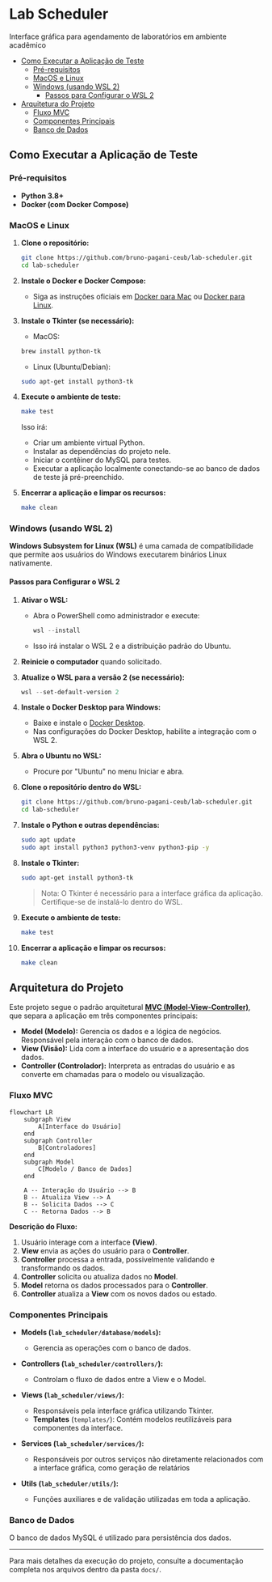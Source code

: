 <!-- omit in toc --> 
# Lab Scheduler
Interface gráfica para agendamento de laboratórios em ambiente acadêmico

- [Como Executar a Aplicação de Teste](#como-executar-a-aplicação-de-teste)
  - [Pré-requisitos](#pré-requisitos)
  - [MacOS e Linux](#macos-e-linux)
  - [Windows (usando WSL 2)](#windows-usando-wsl-2)
    - [Passos para Configurar o WSL 2](#passos-para-configurar-o-wsl-2)
- [Arquitetura do Projeto](#arquitetura-do-projeto)
  - [Fluxo MVC](#fluxo-mvc)
  - [Componentes Principais](#componentes-principais)
  - [Banco de Dados](#banco-de-dados)

## Como Executar a Aplicação de Teste

### Pré-requisitos

- **Python 3.8+**
- **Docker (com Docker Compose)**

### MacOS e Linux

1. **Clone o repositório:**

   ```bash
   git clone https://github.com/bruno-pagani-ceub/lab-scheduler.git
   cd lab-scheduler
   ```

2. **Instale o Docker e Docker Compose:**

   - Siga as instruções oficiais em [Docker para Mac](https://docs.docker.com/docker-for-mac/install/) ou [Docker para Linux](https://docs.docker.com/engine/install/).

3. **Instale o Tkinter (se necessário):**

   - MacOS:

    ```bash
    brew install python-tk
    ```
    - Linux (Ubuntu/Debian):

    ```bash
    sudo apt-get install python3-tk
    ```

4. **Execute o ambiente de teste:**

   ```bash
   make test
   ```

   Isso irá:

   - Criar um ambiente virtual Python.
   - Instalar as dependências do projeto nele.
   - Iniciar o contêiner do MySQL para testes.
   - Executar a aplicação localmente conectando-se ao banco de dados de teste já pré-preenchido.

5. **Encerrar a aplicação e limpar os recursos:**

   ```bash
   make clean
   ```

### Windows (usando WSL 2)

**Windows Subsystem for Linux (WSL)** é uma camada de compatibilidade que permite aos usuários do Windows executarem binários Linux nativamente.

#### Passos para Configurar o WSL 2

1. **Ativar o WSL:**

   - Abra o PowerShell como administrador e execute:

     ```powershell
     wsl --install
     ```

   - Isso irá instalar o WSL 2 e a distribuição padrão do Ubuntu.

2. **Reinicie o computador** quando solicitado.

3. **Atualize o WSL para a versão 2 (se necessário):**

   ```powershell
   wsl --set-default-version 2
   ```

4. **Instale o Docker Desktop para Windows:**

   - Baixe e instale o [Docker Desktop](https://www.docker.com/products/docker-desktop).
   - Nas configurações do Docker Desktop, habilite a integração com o WSL 2.

5. **Abra o Ubuntu no WSL:**

   - Procure por "Ubuntu" no menu Iniciar e abra.

6. **Clone o repositório dentro do WSL:**

   ```bash
   git clone https://github.com/bruno-pagani-ceub/lab-scheduler.git
   cd lab-scheduler
   ```

7. **Instale o Python e outras dependências:**

   ```bash
   sudo apt update
   sudo apt install python3 python3-venv python3-pip -y
   ```

8. **Instale o Tkinter:**

    ```bash
    sudo apt-get install python3-tk
    ```
    > Nota: O Tkinter é necessário para a interface gráfica da aplicação.   Certifique-se de instalá-lo dentro do WSL.

9. **Execute o ambiente de teste:**

   ```bash
   make test
   ```

10. **Encerrar a aplicação e limpar os recursos:**

    ```bash
    make clean
    ```

## Arquitetura do Projeto

Este projeto segue o padrão arquitetural [**MVC (Model-View-Controller)**](https://pt.wikipedia.org/wiki/MVC), que separa a aplicação em três componentes principais:

- **Model (Modelo):** Gerencia os dados e a lógica de negócios. Responsável pela interação com o banco de dados.
- **View (Visão):** Lida com a interface do usuário e a apresentação dos dados.
- **Controller (Controlador):** Interpreta as entradas do usuário e as converte em chamadas para o modelo ou visualização.

### Fluxo MVC

```mermaid
flowchart LR
    subgraph View
        A[Interface do Usuário]
    end
    subgraph Controller
        B[Controladores]
    end
    subgraph Model
        C[Modelo / Banco de Dados]
    end

    A -- Interação do Usuário --> B
    B -- Atualiza View --> A
    B -- Solicita Dados --> C
    C -- Retorna Dados --> B
```

**Descrição do Fluxo:**

1. Usuário interage com a interface **(View)**.
2. **View** envia as ações do usuário para o **Controller**.
3. **Controller** processa a entrada, possivelmente validando e transformando os dados.
4. **Controller** solicita ou atualiza dados no **Model**.
5. **Model** retorna os dados processados para o **Controller**.
6. **Controller** atualiza a **View** com os novos dados ou estado.

### Componentes Principais

- **Models (`lab_scheduler/database/models`):**
  - Gerencia as operações com o banco de dados.

- **Controllers (`lab_scheduler/controllers/`):**
  - Controlam o fluxo de dados entre a View e o Model.

- **Views (`lab_scheduler/views/`):**
  - Responsáveis pela interface gráfica utilizando Tkinter.
  - **Templates** (`templates/`): Contém modelos reutilizáveis para componentes da interface.

- **Services (`lab_scheduler/services/`):**
  - Responsáveis por outros serviços não diretamente relacionados com a interface gráfica, como geração de relatários

- **Utils (`lab_scheduler/utils/`):**
  - Funções auxiliares e de validação utilizadas em toda a aplicação.

### Banco de Dados

O banco de dados MySQL é utilizado para persistência dos dados.

---

Para mais detalhes da execução do projeto, consulte a documentação completa nos arquivos dentro da pasta `docs/`.
